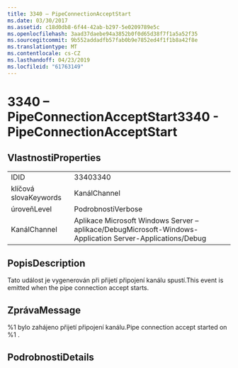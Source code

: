 ```yaml
---
title: 3340 – PipeConnectionAcceptStart
ms.date: 03/30/2017
ms.assetid: c18d0db8-6f44-42ab-b297-5e0209789e5c
ms.openlocfilehash: 3aad37daebe94a3852b0f0d65d38f7f1a5a52f35
ms.sourcegitcommit: 9b552addadfb57fab0b9e7852ed4f1f1b8a42f8e
ms.translationtype: MT
ms.contentlocale: cs-CZ
ms.lasthandoff: 04/23/2019
ms.locfileid: "61763149"
---
```

# <a name="3340---pipeconnectionacceptstart"></a><span data-ttu-id="2fe60-102">3340 – PipeConnectionAcceptStart</span><span class="sxs-lookup"><span data-stu-id="2fe60-102">3340 - PipeConnectionAcceptStart</span></span>
## <a name="properties"></a><span data-ttu-id="2fe60-103">Vlastnosti</span><span class="sxs-lookup"><span data-stu-id="2fe60-103">Properties</span></span>  
  
|||  
|-|-|  
|<span data-ttu-id="2fe60-104">ID</span><span class="sxs-lookup"><span data-stu-id="2fe60-104">ID</span></span>|<span data-ttu-id="2fe60-105">3340</span><span class="sxs-lookup"><span data-stu-id="2fe60-105">3340</span></span>|  
|<span data-ttu-id="2fe60-106">klíčová slova</span><span class="sxs-lookup"><span data-stu-id="2fe60-106">Keywords</span></span>|<span data-ttu-id="2fe60-107">Kanál</span><span class="sxs-lookup"><span data-stu-id="2fe60-107">Channel</span></span>|  
|<span data-ttu-id="2fe60-108">úroveň</span><span class="sxs-lookup"><span data-stu-id="2fe60-108">Level</span></span>|<span data-ttu-id="2fe60-109">Podrobnosti</span><span class="sxs-lookup"><span data-stu-id="2fe60-109">Verbose</span></span>|  
|<span data-ttu-id="2fe60-110">Kanál</span><span class="sxs-lookup"><span data-stu-id="2fe60-110">Channel</span></span>|<span data-ttu-id="2fe60-111">Aplikace Microsoft Windows Server – aplikace/Debug</span><span class="sxs-lookup"><span data-stu-id="2fe60-111">Microsoft-Windows-Application Server-Applications/Debug</span></span>|  
  
## <a name="description"></a><span data-ttu-id="2fe60-112">Popis</span><span class="sxs-lookup"><span data-stu-id="2fe60-112">Description</span></span>  
 <span data-ttu-id="2fe60-113">Tato událost je vygenerován při přijetí připojení kanálu spustí.</span><span class="sxs-lookup"><span data-stu-id="2fe60-113">This event is emitted when the pipe connection accept starts.</span></span>  
  
## <a name="message"></a><span data-ttu-id="2fe60-114">Zpráva</span><span class="sxs-lookup"><span data-stu-id="2fe60-114">Message</span></span>  
 <span data-ttu-id="2fe60-115">%1 bylo zahájeno přijetí připojení kanálu.</span><span class="sxs-lookup"><span data-stu-id="2fe60-115">Pipe connection accept started on %1 .</span></span>  
  
## <a name="details"></a><span data-ttu-id="2fe60-116">Podrobnosti</span><span class="sxs-lookup"><span data-stu-id="2fe60-116">Details</span></span>
